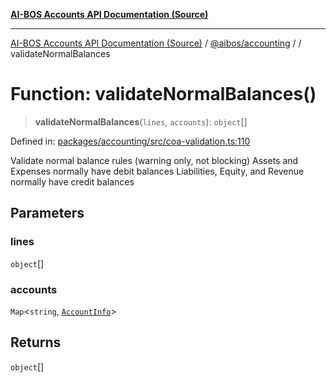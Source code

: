 [**AI-BOS Accounts API Documentation (Source)**](../../../README.md)

***

[AI-BOS Accounts API Documentation (Source)](../../../README.md) / [@aibos/accounting](../README.md) / [](../README.md) / validateNormalBalances

# Function: validateNormalBalances()

> **validateNormalBalances**(`lines`, `accounts`): `object`[]

Defined in: [packages/accounting/src/coa-validation.ts:110](https://github.com/pohlai88/accounts/blob/48103fb36d28b2b9bfb33472b6de2f719773cde9/packages/accounting/src/coa-validation.ts#L110)

Validate normal balance rules (warning only, not blocking)
Assets and Expenses normally have debit balances
Liabilities, Equity, and Revenue normally have credit balances

## Parameters

### lines

`object`[]

### accounts

`Map`\<`string`, [`AccountInfo`](../../db/interfaces/AccountInfo.md)\>

## Returns

`object`[]
